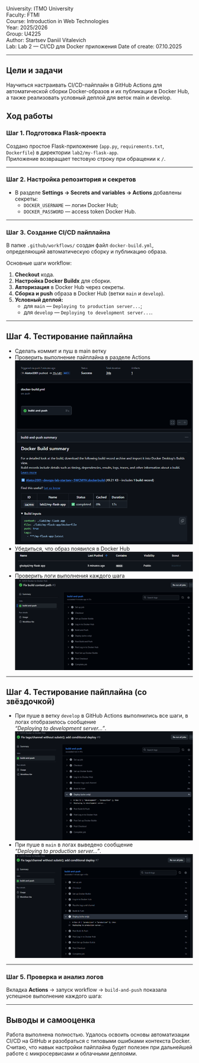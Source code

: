 University: ITMO University  
Faculty: FTMI  
Course: Introduction in Web Technologies  
Year: 2025/2026  
Group: U4225  
Author: Startsev Daniil Vitalevich  
Lab: Lab 2 — CI/CD для Docker приложения
Date of create: 07.10.2025  

---

## Цели и задачи  
Научиться настраивать CI/CD-пайплайн в GitHub Actions для автоматической сборки Docker-образов и их публикации в Docker Hub, а также реализовать условный деплой для веток main и develop.

## Ход работы

### Шаг 1. Подготовка Flask-проекта  
Создано простое Flask-приложение (`app.py`, `requirements.txt`, `Dockerfile`) в директории `lab2/my-flask-app`.  
Приложение возвращает тестовую строку при обращении к `/`.

---

### Шаг 2. Настройка репозитория и секретов  
- В разделе **Settings → Secrets and variables → Actions** добавлены секреты:  
  - `DOCKER_USERNAME` — логин Docker Hub;  
  - `DOCKER_PASSWORD` — access token Docker Hub.  

---

### Шаг 3. Создание CI/CD пайплайна  
В папке `.github/workflows/` создан файл `docker-build.yml`, определяющий автоматическую сборку и публикацию образа.  

Основные шаги workflow:  
1. **Checkout** кода.  
2. **Настройка Docker Buildx** для сборки.  
3. **Авторизация** в Docker Hub через секреты.  
4. **Сборка и push** образа в Docker Hub (ветки `main` и `develop`).  
5. **Условный деплой:**  
   - для `main` — `Deploying to production server...`;  
   - для `develop` — `Deploying to development server...`.  

---

## Шаг 4. Тестирование пайплайна  
- Сделать коммит и пуш в main ветку
- Проверить выполнение пайплайна в разделе Actions
![Actions](img/browser_tENTdpN1tu.png)
- Убедиться, что образ появился в Docker Hub
![Docker Hub](img/browser_kUbmapqnZ1.png)
- Проверить логи выполнения каждого шага
![Логи](img/browser_GfBgrE3p8L.png)

---

## Шаг 4. Тестирование пайплайна  (со звёздочкой)
- При пуше в ветку `develop` в GitHub Actions выполнились все шаги, в логах отобразилось сообщение  
  *“Deploying to development server...”*.  
![Dev log](img/com_dev.png)
- При пуше в `main` в логах выведено сообщение  
  *“Deploying to production server...”*.  
![Main log](img/com_main.png)

---

### Шаг 5. Проверка и анализ логов  
Вкладка **Actions** → запуск workflow → `build-and-push` показала успешное выполнение каждого шага:  

---

## Выводы и самооценка  
Работа выполнена полностью. Удалось освоить основы автоматизации CI/CD на GitHub и разобраться с типовыми ошибками контекста Docker.  
Считаю, что навык настройки пайплайна будет полезен при дальнейшей работе с микросервисами и облачными деплоями.